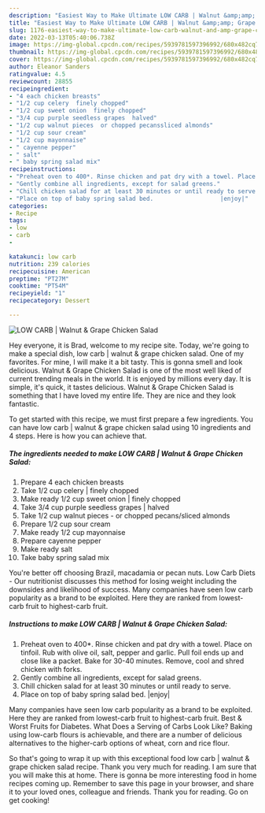 ```yaml
---
description: "Easiest Way to Make Ultimate LOW CARB | Walnut &amp;amp; Grape Chicken Salad"
title: "Easiest Way to Make Ultimate LOW CARB | Walnut &amp;amp; Grape Chicken Salad"
slug: 1176-easiest-way-to-make-ultimate-low-carb-walnut-and-amp-grape-chicken-salad
date: 2022-03-13T05:40:06.738Z
image: https://img-global.cpcdn.com/recipes/5939781597396992/680x482cq70/low-carb-walnut-grape-chicken-salad-recipe-main-photo.jpg
thumbnail: https://img-global.cpcdn.com/recipes/5939781597396992/680x482cq70/low-carb-walnut-grape-chicken-salad-recipe-main-photo.jpg
cover: https://img-global.cpcdn.com/recipes/5939781597396992/680x482cq70/low-carb-walnut-grape-chicken-salad-recipe-main-photo.jpg
author: Eleanor Sanders
ratingvalue: 4.5
reviewcount: 28855
recipeingredient:
- "4 each chicken breasts"
- "1/2 cup celery  finely chopped"
- "1/2 cup sweet onion  finely chopped"
- "3/4 cup purple seedless grapes  halved"
- "1/2 cup walnut pieces  or chopped pecanssliced almonds"
- "1/2 cup sour cream"
- "1/2 cup mayonnaise"
- " cayenne pepper"
- " salt"
- " baby spring salad mix"
recipeinstructions:
- "Preheat oven to 400*. Rinse chicken and pat dry with a towel. Place on tinfoil. Rub with olive oil, salt, pepper and garlic. Pull foil ends up and close like a packet. Bake for 30-40 minutes. Remove, cool and shred chicken with forks."
- "Gently combine all ingredients, except for salad greens."
- "Chill chicken salad for at least 30 minutes or until ready to serve."
- "Place on top of baby spring salad bed.                   |enjoy|"
categories:
- Recipe
tags:
- low
- carb
- 

katakunci: low carb  
nutrition: 239 calories
recipecuisine: American
preptime: "PT27M"
cooktime: "PT54M"
recipeyield: "1"
recipecategory: Dessert

---
```



![LOW CARB | Walnut &amp; Grape Chicken Salad](https://img-global.cpcdn.com/recipes/5939781597396992/680x482cq70/low-carb-walnut-grape-chicken-salad-recipe-main-photo.jpg)

Hey everyone, it is Brad, welcome to my recipe site. Today, we're going to make a special dish, low carb | walnut &amp; grape chicken salad. One of my favorites. For mine, I will make it a bit tasty. This is gonna smell and look delicious.
 Walnut &amp; Grape Chicken Salad is one of the most well liked of current trending meals in the world. It is enjoyed by millions every day. It is simple, it's quick, it tastes delicious.  Walnut &amp; Grape Chicken Salad is something that I have loved my entire life. They are nice and they look fantastic.


To get started with this recipe, we must first prepare a few ingredients. You can have low carb | walnut &amp; grape chicken salad using 10 ingredients and 4 steps. Here is how you can achieve that.

<!--inarticleads1-->

##### The ingredients needed to make LOW CARB | Walnut &amp; Grape Chicken Salad:

1. Prepare 4 each chicken breasts
1. Take 1/2 cup celery | finely chopped
1. Make ready 1/2 cup sweet onion | finely chopped
1. Take 3/4 cup purple seedless grapes | halved
1. Take 1/2 cup walnut pieces - or chopped pecans/sliced almonds
1. Prepare 1/2 cup sour cream
1. Make ready 1/2 cup mayonnaise
1. Prepare  cayenne pepper
1. Make ready  salt
1. Take  baby spring salad mix


You&#39;re better off choosing Brazil, macadamia or pecan nuts. Low Carb Diets - Our nutritionist discusses this method for losing weight including the downsides and likelihood of success. Many companies have seen low carb popularity as a brand to be exploited. Here they are ranked from lowest-carb fruit to highest-carb fruit. 

<!--inarticleads2-->

##### Instructions to make LOW CARB | Walnut &amp; Grape Chicken Salad:

1. Preheat oven to 400*. Rinse chicken and pat dry with a towel. Place on tinfoil. Rub with olive oil, salt, pepper and garlic. Pull foil ends up and close like a packet. Bake for 30-40 minutes. Remove, cool and shred chicken with forks.
1. Gently combine all ingredients, except for salad greens.
1. Chill chicken salad for at least 30 minutes or until ready to serve.
1. Place on top of baby spring salad bed.                   |enjoy|


Many companies have seen low carb popularity as a brand to be exploited. Here they are ranked from lowest-carb fruit to highest-carb fruit. Best &amp; Worst Fruits for Diabetes. What Does a Serving of Carbs Look Like? Baking using low-carb flours is achievable, and there are a number of delicious alternatives to the higher-carb options of wheat, corn and rice flour. 

So that's going to wrap it up with this exceptional food low carb | walnut &amp; grape chicken salad recipe. Thank you very much for reading. I am sure that you will make this at home. There is gonna be more interesting food in home recipes coming up. Remember to save this page in your browser, and share it to your loved ones, colleague and friends. Thank you for reading. Go on get cooking!

